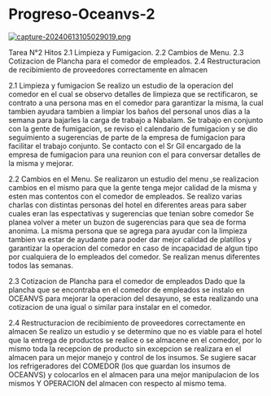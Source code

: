 # Progreso-Oceanvs-2

[![capture-20240613105029019.png](https://i.postimg.cc/6TsWC5YN/capture-20240613105029019.png)](https://postimg.cc/H821gmqS)

Tarea N°2 Hitos 
2.1 Limpieza y Fumigacion.
2.2 Cambios de Menu.
2.3 Cotizacion de Plancha para el comedor de empleados.
2.4 Restructuracion de recibimiento de proveedores correctamente en almacen

2.1 Limpieza y fumigacion
Se realizo un estudio de la operacion del comedor en el cual se observo detalles de limpieza que se rectificaron, se contrato a una persona mas en el comedor para garantizar la misma, la cual tambien ayudara tambien a limpiar los baños del personal unos dias a la semana para bajarles la carga de trabajo a Nabalam.
Se trabajo en conjunto con la gente de fumigacion, se reviso el calendario de fumigacion y se dio seguimiento a sugerencias de parte de la empresa de fumigacion para facilitar el trabajo conjunto.
Se contacto con el Sr Gil encargado de la empresa de fumigacion para una reunion con el para conversar detalles de la misma y mejorar.

2.2 Cambios en el Menu.
Se realizaron un estudio del menu ,se realizacion cambios en el mismo para que la gente tenga mejor calidad de la misma y esten mas contentos con el comedor de empleados.
Se realizo varias charlas con distintas personas del hotel en diferentes areas para saber cuales eran las espectativas y sugerencias que tenian sobre comedor
Se planea volver a meter un buzon de sugerencias para que sea de forma anonima.
La misma persona que se agrega para ayudar con la limpieza tambien va estar de ayudante para poder dar mejor calidad de platillos y garantizar la operacion del comedor en caso de incapacidad de algun tipo por cualquiera de lo empleados del comedor.
Se realizan menus diferentes todos las semanas.

2.3 Cotizacion de Plancha para el comedor de empleados
Dado que la plancha que se encontraba en el comedor de empleados se instalo en OCEANVS para mejorar la operacion del desayuno, se esta realizando una cotizacion  de una igual o similar para instalar en el comedor.

2.4 Restructuracion de recibimiento de proveedores correctamente en almacen
Se realizo un estudio y se determino que no es viable para el hotel que la entrega de productos se realice o se almacene en el comedor, por lo mismo toda la recepcion de producto sin excepcion se realizara en el almacen para un mejor manejo y control de los insumos.
Se sugiere sacar los refrigeradores del COMEDOR (los que guardan los insumos de OCEANVS) y colocarlos en el almacen para una mejor manipulacion de los mismos Y OPERACION del almacen con respecto al mismo tema.


